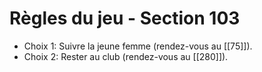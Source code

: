 # Règles du jeu - Section 103

- Choix 1: Suivre la jeune femme (rendez-vous au [[75]]).
- Choix 2: Rester au club (rendez-vous au [[280]]).